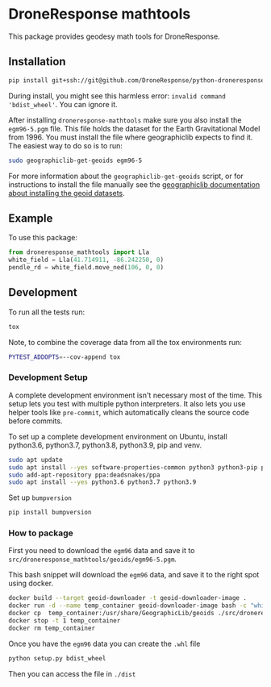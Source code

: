 # DroneResponse mathtools

This package provides geodesy math tools for DroneResponse.

## Installation

```bash
pip install git+ssh://git@github.com/DroneResponse/python-droneresponse-mathtools#egg=droneresponse-mathtools
```

During install, you might see this harmless error: `invalid command 'bdist_wheel'`. You can ignore it.

After installing `droneresponse-mathtools` make sure you also install the `egm96-5.pgm` file. This file holds the dataset for the Earth Gravitational Model from 1996. You must install the file where geographiclib expects to find it. The easiest way to do so is to run:

```bash
sudo geographiclib-get-geoids egm96-5
```

For more information about the `geographiclib-get-geoids` script, or for instructions to install the file manually see the [geographiclib documentation about installing the geoid datasets](https://geographiclib.sourceforge.io/html/geoid.html#geoidinst).

## Example

To use this package:

```python
from droneresponse_mathtools import Lla
white_field = Lla(41.714911, -86.242250, 0)
pendle_rd = white_field.move_ned(106, 0, 0)
```

## Development


To run all the tests run:

```bash
tox
```

Note, to combine the coverage data from all the tox environments run:

```bash
PYTEST_ADDOPTS=--cov-append tox
```

### Development Setup

A complete development environment isn't necessary most of the time.
This setup lets you test with multiple python interpreters.
It also lets you use helper tools like `pre-commit`, which automatically cleans the source code before commits.

To set up a complete development environment on Ubuntu, install python3.6, python3.7, python3.8, python3.9, pip and venv.

```bash
sudo apt update
sudo apt install --yes software-properties-common python3 python3-pip python3-venv python3-wheel python3-dev
sudo add-apt-repository ppa:deadsnakes/ppa
sudo apt install --yes python3.6 python3.7 python3.9
```

Set up `bumpversion`

```bash
pip install bumpversion
```

### How to package
First you need to download the `egm96` data and save it to `src/droneresponse_mathtools/geoids/egm96-5.pgm`.

This bash snippet will download the `egm96` data, and save it to the right spot using docker.
```bash
docker build --target geoid-downloader -t geoid-downloader-image .
docker run -d --name temp_container geoid-downloader-image bash -c "while true; do sleep 1; done"
docker cp  temp_container:/usr/share/GeographicLib/geoids ./src/droneresponse_mathtools/
docker stop -t 1 temp_container
docker rm temp_container
```

Once you have the `egm96` data you can create the `.whl` file

```bash
python setup.py bdist_wheel
```

Then you can access the file in `./dist`